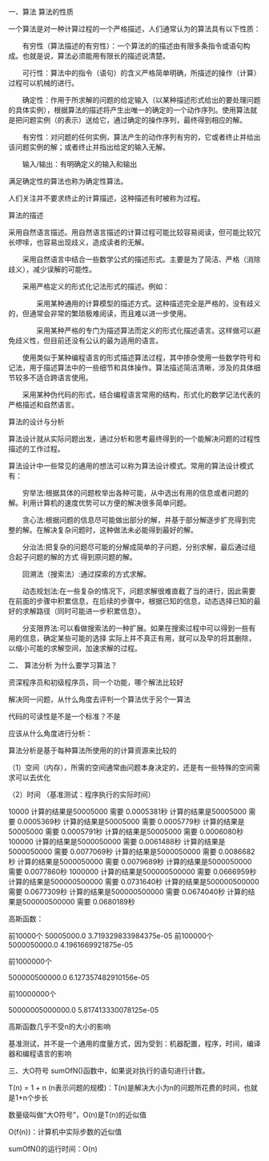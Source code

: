 一、算法
算法的性质

一个算法是对一种计算过程的一个严格描述，人们通常认为的算法具有以下性质：

　　有穷性（算法描述的有穷性）：一个算法的的描述由有限多条指令或语句构成。也就是说，算法必须能用有限长的描述说清楚。

　　可行性：算法中的指令（语句）的含义严格简单明确，所描述的操作（计算）过程可以机械的进行。

　　确定性：作用于所求解的问题的给定输入（以某种描述形式给出的要处理问题的具体实例），根据算法的描述将产生出唯一的确定的一个动作序列。使用算法就是把问题实例（的表示）送给它，通过确定的操作序列，最终得到相应的解。

　　有穷性：对问题的任何实例，算法产生的动作序列有穷的，它或者终止并给出该问题实例的解；或者终止并指出给定的输入无解。

　　输入/输出：有明确定义的输入和输出

满足确定性的算法也称为确定性算法。

人们关注并不要求终止的计算描述，这种描述有时被称为过程。

算法的描述

采用自然语言描述。用自然语言描述的计算过程可能比较容易阅读，但可能比较冗长啰嗦，也容易出现歧义，造成读者的无解。

　　采用自然语言中结合一些数学公式的描述形式。主要是为了简洁、严格（消除歧义），减少误解的可能性。

　　采用严格定义的形式化记法形式的描述。例如：

　　　　采用某种通用的计算模型的描述方式。这种描述完全是严格的，没有歧义的，但通常会非常的繁琐极难阅读，而且难以进一步使用。

　　　　采用某种严格的专门为描述算法而定义的形式化描述语言。这样做可以避免歧义性，但目前还没有公认的最为适用的语言。

　　使用类似于某种编程语言的形式描述算法过程，其中掺杂使用一些数学符号和记法，用于描述算法中的一些细节和具体操作。算法描述简洁清晰，涉及的具体细节较多不适合跨语言使用。

　　采用某种伪代码的形式，结合编程语言常用的结构，形式化的数学记法代表的严格描述和自然语言。

算法的设计与分析

算法设计就从实际问题出发，通过分析和思考最终得到的一个能解决问题的过程性描述的工作过程。

算法设计中一些常见的通用的想法可以称为算法设计模式。常用的算法设计模式有：

　　穷举法:根据具体的问题枚举出各种可能，从中选出有用的信息或者问题的解。利用计算机的速度优势可以方便的解决很多简单问题。

　　贪心法:根据问题的信息尽可能做出部分的解，并基于部分解逐步扩充得到完整的解。在解决复杂问题时，这种做法未必能得到最好的解。

　　分治法:把复杂的问题尽可能的分解成简单的子问题，分别求解，最后通过组合起子问题的解的方式 得到原问题的解。

　　回溯法（搜索法）:通过探索的方式求解。

　　动态规划法:在一些复杂的情况下，问题求解很难直截了当的进行，因此需要在前面的步骤中积累信息，在后续的步骤中，根据已知的信息，动态选择已知的最好的求解路径（同时可能进一步积累信息）。

　　分支限界法:可以看做搜索法的一种扩展。如果在搜索过程中可以得到一些有用的信息，确定某些可能的选择 实际上并不真正有用，就可以及早的将其删除，以缩小可能的求解空间，加速求解的过程。

二、 算法分析
为什么要学习算法？

资深程序员和初级程序员，同一个功能，哪个解法比较好

解决同一问题，从什么角度去评判一个算法优于另个一算法

代码的可读性是不是一个标准？不是

应该从什么角度进行分析：

算法分析是基于每种算法所使用的的计算资源来比较的

（1）空间（内存），所需的空间通常由问题本身决定的，还是有一些特殊的空间需求可以去优化

（2）时间 （基准测试：程序执行的实际时间）

10000 计算的结果是50005000 需要 0.0005381秒 计算的结果是50005000 需要 0.0005369秒 计算的结果是50005000 需要 0.0005779秒 计算的结果是50005000 需要 0.0005791秒 计算的结果是50005000 需要 0.0006080秒 100000 计算的结果是5000050000 需要 0.0061488秒 计算的结果是5000050000 需要 0.0077069秒 计算的结果是5000050000 需要 0.0086682秒 计算的结果是5000050000 需要 0.0079689秒 计算的结果是5000050000 需要 0.0077860秒 1000000 计算的结果是500000500000 需要 0.0666959秒 计算的结果是500000500000 需要 0.0731640秒 计算的结果是500000500000 需要 0.0677309秒 计算的结果是500000500000 需要 0.0674040秒 计算的结果是500000500000 需要 0.0680189秒

高斯函数：

前10000个 50005000.0 3.719329833984375e-05 前100000个 5000050000.0 4.1961669921875e-05

前1000000个

500000500000.0 6.127357482910156e-05

前10000000个

50000005000000.0 5.817413330078125e-05

高斯函数几乎不受n的大小的影响

基准测试，并不是一个通用的度量方式，因为受到：机器配置，程序，时间，编译器和编程语言的影响

三、大O符号
sumOfN()函数中，如果说对执行的语句进行计数。

T(n) = 1 + n (n表示问题的规模)：T(n)是解决大小为n的问题所花费的时间，也就是1+n个步长

数量级叫做“大O符号”，O(n)是T(n)的近似值

O(f(n))：计算机中实际步数的近似值

sumOfN()的运行时间：O(n)